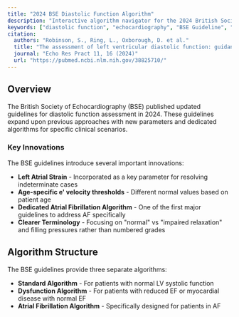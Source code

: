 ```yaml
---
title: "2024 BSE Diastolic Function Algorithm"
description: "Interactive algorithm navigator for the 2024 British Society of Echocardiography diastolic function assessment guidelines. Grade diastolic function using advanced echocardiographic parameters."
keywords: ["diastolic function", "echocardiography", "BSE Guideline", "E/e prime", "TR velocity", "LA volume", "LA strain", "Tissue Doppler", "British Society of Echocardiography"]
citation:
  authors: "Robinson, S., Ring, L., Oxborough, D. et al."
  title: "The assessment of left ventricular diastolic function: guidance and recommendations from the British Society of Echocardiography"
  journal: "Echo Res Pract 11, 16 (2024)"
  url: "https://pubmed.ncbi.nlm.nih.gov/38825710/"
---
```


## Overview

The British Society of Echocardiography (BSE) published updated guidelines for diastolic function assessment in 2024. These guidelines expand upon previous approaches with new parameters and dedicated algorithms for specific clinical scenarios.

### Key Innovations

The BSE guidelines introduce several important innovations:

* **Left Atrial Strain** - Incorporated as a key parameter for resolving indeterminate cases
* **Age-specific e' velocity thresholds** - Different normal values based on patient age
* **Dedicated Atrial Fibrillation Algorithm** - One of the first major guidelines to address AF specifically
* **Clearer Terminology** - Focusing on "normal" vs "impaired relaxation" and filling pressures rather than numbered grades

## Algorithm Structure

The BSE guidelines provide three separate algorithms:

* **Standard Algorithm** - For patients with normal LV systolic function
* **Dysfunction Algorithm** - For patients with reduced EF or myocardial disease with normal EF
* **Atrial Fibrillation Algorithm** - Specifically designed for patients in AF
